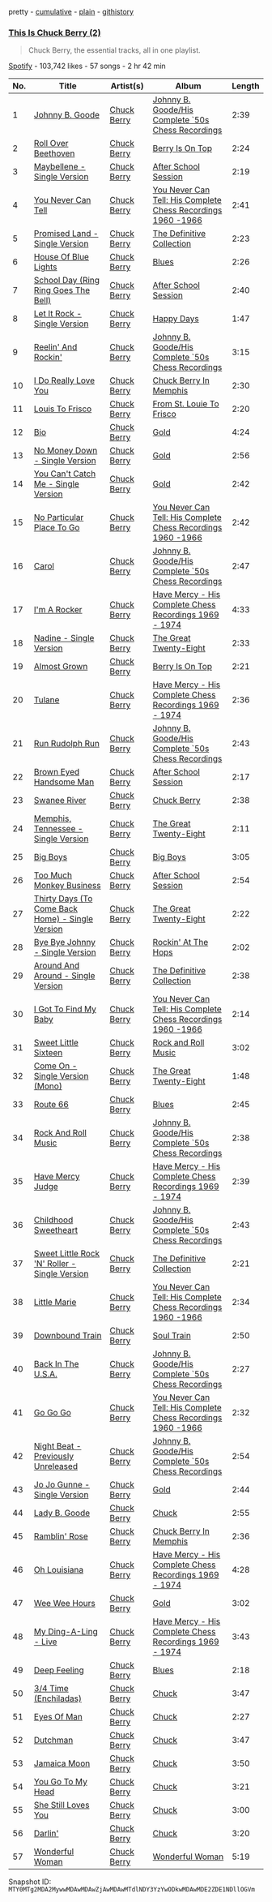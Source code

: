 pretty - [cumulative](/playlists/cumulative/37i9dQZF1DX0LonJ1uN97e.md) - [plain](/playlists/plain/37i9dQZF1DX0LonJ1uN97e) - [githistory](https://github.githistory.xyz/mackorone/spotify-playlist-archive/blob/main/playlists/plain/37i9dQZF1DX0LonJ1uN97e)

### [This Is Chuck Berry \(2\)](https://open.spotify.com/playlist/37i9dQZF1DX0LonJ1uN97e)

> Chuck Berry, the essential tracks, all in one playlist.

[Spotify](https://open.spotify.com/user/spotify) - 103,742 likes - 57 songs - 2 hr 42 min

| No. | Title | Artist(s) | Album | Length |
|---|---|---|---|---|
| 1 | [Johnny B\. Goode](https://open.spotify.com/track/4GHF75LwRT2Hsv9z3ZXpM8) | [Chuck Berry](https://open.spotify.com/artist/293zczrfYafIItmnmM3coR) | [Johnny B\. Goode/His Complete \`50s Chess Recordings](https://open.spotify.com/album/4ftxTaRQdhKNoazScTMiiE) | 2:39 |
| 2 | [Roll Over Beethoven](https://open.spotify.com/track/49vvBOlcnR3X4ArmnZMPL3) | [Chuck Berry](https://open.spotify.com/artist/293zczrfYafIItmnmM3coR) | [Berry Is On Top](https://open.spotify.com/album/7qIlDCv2QNNtCrauUzPPP2) | 2:24 |
| 3 | [Maybellene \- Single Version](https://open.spotify.com/track/6cYSSiMroBAZj6dFxSlwVY) | [Chuck Berry](https://open.spotify.com/artist/293zczrfYafIItmnmM3coR) | [After School Session](https://open.spotify.com/album/2v7zCFsnfuxykZoRkH5zmN) | 2:19 |
| 4 | [You Never Can Tell](https://open.spotify.com/track/7xcFTtcCiyRvqLLq8s61WF) | [Chuck Berry](https://open.spotify.com/artist/293zczrfYafIItmnmM3coR) | [You Never Can Tell: His Complete Chess Recordings 1960 \-1966](https://open.spotify.com/album/1dDdgIg8pDTCfsqQwdHJJM) | 2:41 |
| 5 | [Promised Land \- Single Version](https://open.spotify.com/track/4FrXyorWVvMe2j7ON2HMw6) | [Chuck Berry](https://open.spotify.com/artist/293zczrfYafIItmnmM3coR) | [The Definitive Collection](https://open.spotify.com/album/0zIezirCdDHKPkxbkAZSA2) | 2:23 |
| 6 | [House Of Blue Lights](https://open.spotify.com/track/0iVcJZ8bjL82406m2og7Df) | [Chuck Berry](https://open.spotify.com/artist/293zczrfYafIItmnmM3coR) | [Blues](https://open.spotify.com/album/7tlJjyQw0cDB9R2lIXw2ey) | 2:26 |
| 7 | [School Day \(Ring Ring Goes The Bell\)](https://open.spotify.com/track/3hNcrk8Ypht0x5CuT7pJnS) | [Chuck Berry](https://open.spotify.com/artist/293zczrfYafIItmnmM3coR) | [After School Session](https://open.spotify.com/album/2v7zCFsnfuxykZoRkH5zmN) | 2:40 |
| 8 | [Let It Rock \- Single Version](https://open.spotify.com/track/5Bbo2hV3SNH2eMA7NEnnYa) | [Chuck Berry](https://open.spotify.com/artist/293zczrfYafIItmnmM3coR) | [Happy Days](https://open.spotify.com/album/07mdxE1ESLNEGZZVZaRE6S) | 1:47 |
| 9 | [Reelin' And Rockin'](https://open.spotify.com/track/6inKbOVUyJxnA9laEG5k82) | [Chuck Berry](https://open.spotify.com/artist/293zczrfYafIItmnmM3coR) | [Johnny B\. Goode/His Complete \`50s Chess Recordings](https://open.spotify.com/album/4ftxTaRQdhKNoazScTMiiE) | 3:15 |
| 10 | [I Do Really Love You](https://open.spotify.com/track/2RecPTEaIKJLvhdGtAEejZ) | [Chuck Berry](https://open.spotify.com/artist/293zczrfYafIItmnmM3coR) | [Chuck Berry In Memphis](https://open.spotify.com/album/7gwiE2IHDhH3FQqWcZBi34) | 2:30 |
| 11 | [Louis To Frisco](https://open.spotify.com/track/5Hpwji60N7OQrAse19gdeV) | [Chuck Berry](https://open.spotify.com/artist/293zczrfYafIItmnmM3coR) | [From St\. Louie To Frisco](https://open.spotify.com/album/5bPEg1h4gWev1ELAJ0SgAb) | 2:20 |
| 12 | [Bio](https://open.spotify.com/track/2J4yxbvsKbzSxOW4jMHRh6) | [Chuck Berry](https://open.spotify.com/artist/293zczrfYafIItmnmM3coR) | [Gold](https://open.spotify.com/album/6797FWDUgY9RgtlcKbaNLd) | 4:24 |
| 13 | [No Money Down \- Single Version](https://open.spotify.com/track/5krmslCy7BtTKGj7nOonBC) | [Chuck Berry](https://open.spotify.com/artist/293zczrfYafIItmnmM3coR) | [Gold](https://open.spotify.com/album/7EAya7Hj01YTP9mxLK12SY) | 2:56 |
| 14 | [You Can't Catch Me \- Single Version](https://open.spotify.com/track/4yj3XyAu7rsAvbTvARVnzj) | [Chuck Berry](https://open.spotify.com/artist/293zczrfYafIItmnmM3coR) | [Gold](https://open.spotify.com/album/6797FWDUgY9RgtlcKbaNLd) | 2:42 |
| 15 | [No Particular Place To Go](https://open.spotify.com/track/0mTtWQ6A4zKzlDfUvXDmwe) | [Chuck Berry](https://open.spotify.com/artist/293zczrfYafIItmnmM3coR) | [You Never Can Tell: His Complete Chess Recordings 1960 \-1966](https://open.spotify.com/album/1dDdgIg8pDTCfsqQwdHJJM) | 2:42 |
| 16 | [Carol](https://open.spotify.com/track/38ine5ElPWJfe4ndHdt8XN) | [Chuck Berry](https://open.spotify.com/artist/293zczrfYafIItmnmM3coR) | [Johnny B\. Goode/His Complete \`50s Chess Recordings](https://open.spotify.com/album/4ftxTaRQdhKNoazScTMiiE) | 2:47 |
| 17 | [I'm A Rocker](https://open.spotify.com/track/561Y8on8rdXUpx0HVxQgFJ) | [Chuck Berry](https://open.spotify.com/artist/293zczrfYafIItmnmM3coR) | [Have Mercy \- His Complete Chess Recordings 1969 \- 1974](https://open.spotify.com/album/0mnvXXNuLQb8XPe7WbGC40) | 4:33 |
| 18 | [Nadine \- Single Version](https://open.spotify.com/track/1A3YfBV8LBBKgu6QwnWcUB) | [Chuck Berry](https://open.spotify.com/artist/293zczrfYafIItmnmM3coR) | [The Great Twenty\-Eight](https://open.spotify.com/album/1MEavknY0Ptw78jnCMYsa6) | 2:33 |
| 19 | [Almost Grown](https://open.spotify.com/track/05k0JUkZjGB7VRaOb0gqFr) | [Chuck Berry](https://open.spotify.com/artist/293zczrfYafIItmnmM3coR) | [Berry Is On Top](https://open.spotify.com/album/7qIlDCv2QNNtCrauUzPPP2) | 2:21 |
| 20 | [Tulane](https://open.spotify.com/track/1RLuW6WTizsdDg3aMJyqqS) | [Chuck Berry](https://open.spotify.com/artist/293zczrfYafIItmnmM3coR) | [Have Mercy \- His Complete Chess Recordings 1969 \- 1974](https://open.spotify.com/album/0mnvXXNuLQb8XPe7WbGC40) | 2:36 |
| 21 | [Run Rudolph Run](https://open.spotify.com/track/2YRAHBcCATVlCgVQg8Mitd) | [Chuck Berry](https://open.spotify.com/artist/293zczrfYafIItmnmM3coR) | [Johnny B\. Goode/His Complete \`50s Chess Recordings](https://open.spotify.com/album/4ftxTaRQdhKNoazScTMiiE) | 2:43 |
| 22 | [Brown Eyed Handsome Man](https://open.spotify.com/track/2iBM7XvFItUTs69cjYXW9c) | [Chuck Berry](https://open.spotify.com/artist/293zczrfYafIItmnmM3coR) | [After School Session](https://open.spotify.com/album/2v7zCFsnfuxykZoRkH5zmN) | 2:17 |
| 23 | [Swanee River](https://open.spotify.com/track/0u7jB7FDK3Byrl59jdslHY) | [Chuck Berry](https://open.spotify.com/artist/293zczrfYafIItmnmM3coR) | [Chuck Berry](https://open.spotify.com/album/4YEazjzvlcISh0lLTHnSIy) | 2:38 |
| 24 | [Memphis, Tennessee \- Single Version](https://open.spotify.com/track/0F3RFAD3gmx5Wpj1WIYj1e) | [Chuck Berry](https://open.spotify.com/artist/293zczrfYafIItmnmM3coR) | [The Great Twenty\-Eight](https://open.spotify.com/album/1MEavknY0Ptw78jnCMYsa6) | 2:11 |
| 25 | [Big Boys](https://open.spotify.com/track/44ljyjfLTjjS3XuzoFh3Z5) | [Chuck Berry](https://open.spotify.com/artist/293zczrfYafIItmnmM3coR) | [Big Boys](https://open.spotify.com/album/3uQldXx6zh6T0DV6ztOW0J) | 3:05 |
| 26 | [Too Much Monkey Business](https://open.spotify.com/track/0GUtRIpAtAocBMPMnZx15M) | [Chuck Berry](https://open.spotify.com/artist/293zczrfYafIItmnmM3coR) | [After School Session](https://open.spotify.com/album/2v7zCFsnfuxykZoRkH5zmN) | 2:54 |
| 27 | [Thirty Days \(To Come Back Home\) \- Single Version](https://open.spotify.com/track/4mOF1z5HEmaFyaWkyYKxC6) | [Chuck Berry](https://open.spotify.com/artist/293zczrfYafIItmnmM3coR) | [The Great Twenty\-Eight](https://open.spotify.com/album/1MEavknY0Ptw78jnCMYsa6) | 2:22 |
| 28 | [Bye Bye Johnny \- Single Version](https://open.spotify.com/track/0jZ3qybHF3vgDncHiaUsDA) | [Chuck Berry](https://open.spotify.com/artist/293zczrfYafIItmnmM3coR) | [Rockin' At The Hops](https://open.spotify.com/album/0EZA9HYcmCaew0WdPIepn7) | 2:02 |
| 29 | [Around And Around \- Single Version](https://open.spotify.com/track/7uD64V2TdYFr9iRR07ddPW) | [Chuck Berry](https://open.spotify.com/artist/293zczrfYafIItmnmM3coR) | [The Definitive Collection](https://open.spotify.com/album/0zIezirCdDHKPkxbkAZSA2) | 2:38 |
| 30 | [I Got To Find My Baby](https://open.spotify.com/track/3GfAfNtnDLcsjQUTJlcoou) | [Chuck Berry](https://open.spotify.com/artist/293zczrfYafIItmnmM3coR) | [You Never Can Tell: His Complete Chess Recordings 1960 \-1966](https://open.spotify.com/album/1dDdgIg8pDTCfsqQwdHJJM) | 2:14 |
| 31 | [Sweet Little Sixteen](https://open.spotify.com/track/1MXXvEOpYKbF25J2YiWPXD) | [Chuck Berry](https://open.spotify.com/artist/293zczrfYafIItmnmM3coR) | [Rock and Roll Music](https://open.spotify.com/album/7xz7W4YesM8zIwiQkDt93n) | 3:02 |
| 32 | [Come On \- Single Version \(Mono\)](https://open.spotify.com/track/2bSSHA7slbAnM9E9VPoafS) | [Chuck Berry](https://open.spotify.com/artist/293zczrfYafIItmnmM3coR) | [The Great Twenty\-Eight](https://open.spotify.com/album/1MEavknY0Ptw78jnCMYsa6) | 1:48 |
| 33 | [Route 66](https://open.spotify.com/track/1zQrrkkPL23VZJTiG57hfa) | [Chuck Berry](https://open.spotify.com/artist/293zczrfYafIItmnmM3coR) | [Blues](https://open.spotify.com/album/7gJRNa3xHyTB9HKwo2SFPz) | 2:45 |
| 34 | [Rock And Roll Music](https://open.spotify.com/track/6tpjQpGdl8jM34o9ey61xP) | [Chuck Berry](https://open.spotify.com/artist/293zczrfYafIItmnmM3coR) | [Johnny B\. Goode/His Complete \`50s Chess Recordings](https://open.spotify.com/album/4ftxTaRQdhKNoazScTMiiE) | 2:38 |
| 35 | [Have Mercy Judge](https://open.spotify.com/track/4Xp6n3ViMb0Zq24KGrVvcA) | [Chuck Berry](https://open.spotify.com/artist/293zczrfYafIItmnmM3coR) | [Have Mercy \- His Complete Chess Recordings 1969 \- 1974](https://open.spotify.com/album/0mnvXXNuLQb8XPe7WbGC40) | 2:39 |
| 36 | [Childhood Sweetheart](https://open.spotify.com/track/30g15ElNASP3QH5JBmBZqk) | [Chuck Berry](https://open.spotify.com/artist/293zczrfYafIItmnmM3coR) | [Johnny B\. Goode/His Complete \`50s Chess Recordings](https://open.spotify.com/album/4ftxTaRQdhKNoazScTMiiE) | 2:43 |
| 37 | [Sweet Little Rock 'N' Roller \- Single Version](https://open.spotify.com/track/2xhqH3KUOTeU4siaNQnerm) | [Chuck Berry](https://open.spotify.com/artist/293zczrfYafIItmnmM3coR) | [The Definitive Collection](https://open.spotify.com/album/4ppwgsqRj1oT8sN9tsfVHk) | 2:21 |
| 38 | [Little Marie](https://open.spotify.com/track/06BfsUsNDjgPZCvOatfAXO) | [Chuck Berry](https://open.spotify.com/artist/293zczrfYafIItmnmM3coR) | [You Never Can Tell: His Complete Chess Recordings 1960 \-1966](https://open.spotify.com/album/1dDdgIg8pDTCfsqQwdHJJM) | 2:34 |
| 39 | [Downbound Train](https://open.spotify.com/track/16FisHkup3L75wW1CvFzec) | [Chuck Berry](https://open.spotify.com/artist/293zczrfYafIItmnmM3coR) | [Soul Train](https://open.spotify.com/album/2xX9SOtRB9on6YHNsZOjSL) | 2:50 |
| 40 | [Back In The U.S.A.](https://open.spotify.com/track/5EGQbWizRpBTNZOffKE1YR) | [Chuck Berry](https://open.spotify.com/artist/293zczrfYafIItmnmM3coR) | [Johnny B\. Goode/His Complete \`50s Chess Recordings](https://open.spotify.com/album/4ftxTaRQdhKNoazScTMiiE) | 2:27 |
| 41 | [Go Go Go](https://open.spotify.com/track/5qTz8Gadfbi2PDqbhjPtpM) | [Chuck Berry](https://open.spotify.com/artist/293zczrfYafIItmnmM3coR) | [You Never Can Tell: His Complete Chess Recordings 1960 \-1966](https://open.spotify.com/album/5NkVd9xseDSILmtIhMUnAo) | 2:32 |
| 42 | [Night Beat \- Previously Unreleased](https://open.spotify.com/track/6JyHGHCEIaMYn2kKiY9YZT) | [Chuck Berry](https://open.spotify.com/artist/293zczrfYafIItmnmM3coR) | [Johnny B\. Goode/His Complete \`50s Chess Recordings](https://open.spotify.com/album/4ftxTaRQdhKNoazScTMiiE) | 2:54 |
| 43 | [Jo Jo Gunne \- Single Version](https://open.spotify.com/track/290JnLgjJYpg1IAqvPGBLY) | [Chuck Berry](https://open.spotify.com/artist/293zczrfYafIItmnmM3coR) | [Gold](https://open.spotify.com/album/6797FWDUgY9RgtlcKbaNLd) | 2:44 |
| 44 | [Lady B\. Goode](https://open.spotify.com/track/3mtry5ywMoh9yz388egZb9) | [Chuck Berry](https://open.spotify.com/artist/293zczrfYafIItmnmM3coR) | [Chuck](https://open.spotify.com/album/74y5Z8TjHts4ATRMPZ7NLi) | 2:55 |
| 45 | [Ramblin' Rose](https://open.spotify.com/track/3HzenmYa0tPpxcHZnNtWuC) | [Chuck Berry](https://open.spotify.com/artist/293zczrfYafIItmnmM3coR) | [Chuck Berry In Memphis](https://open.spotify.com/album/7gwiE2IHDhH3FQqWcZBi34) | 2:36 |
| 46 | [Oh Louisiana](https://open.spotify.com/track/7mLDS58f3LlGBaST0uVSge) | [Chuck Berry](https://open.spotify.com/artist/293zczrfYafIItmnmM3coR) | [Have Mercy \- His Complete Chess Recordings 1969 \- 1974](https://open.spotify.com/album/0mnvXXNuLQb8XPe7WbGC40) | 4:28 |
| 47 | [Wee Wee Hours](https://open.spotify.com/track/3oLszVCfaFIfUrfGV1CyNu) | [Chuck Berry](https://open.spotify.com/artist/293zczrfYafIItmnmM3coR) | [Gold](https://open.spotify.com/album/6797FWDUgY9RgtlcKbaNLd) | 3:02 |
| 48 | [My Ding\-A\-Ling \- Live](https://open.spotify.com/track/5rJvilorz6UVTvjEHoPZV4) | [Chuck Berry](https://open.spotify.com/artist/293zczrfYafIItmnmM3coR) | [Have Mercy \- His Complete Chess Recordings 1969 \- 1974](https://open.spotify.com/album/0mnvXXNuLQb8XPe7WbGC40) | 3:43 |
| 49 | [Deep Feeling](https://open.spotify.com/track/5prdcGHWUAPxipEShWCt9B) | [Chuck Berry](https://open.spotify.com/artist/293zczrfYafIItmnmM3coR) | [Blues](https://open.spotify.com/album/7tlJjyQw0cDB9R2lIXw2ey) | 2:18 |
| 50 | [3/4 Time \(Enchiladas\)](https://open.spotify.com/track/66c7hgyw8CuyQXrqZuWit2) | [Chuck Berry](https://open.spotify.com/artist/293zczrfYafIItmnmM3coR) | [Chuck](https://open.spotify.com/album/74y5Z8TjHts4ATRMPZ7NLi) | 3:47 |
| 51 | [Eyes Of Man](https://open.spotify.com/track/5Ct3NYsxo6hZm67Vy0kqQl) | [Chuck Berry](https://open.spotify.com/artist/293zczrfYafIItmnmM3coR) | [Chuck](https://open.spotify.com/album/74y5Z8TjHts4ATRMPZ7NLi) | 2:27 |
| 52 | [Dutchman](https://open.spotify.com/track/2frsHNDxTSKVM7nPPUdtIk) | [Chuck Berry](https://open.spotify.com/artist/293zczrfYafIItmnmM3coR) | [Chuck](https://open.spotify.com/album/74y5Z8TjHts4ATRMPZ7NLi) | 3:47 |
| 53 | [Jamaica Moon](https://open.spotify.com/track/4omDeJHx4Lh8mJ91dxcERz) | [Chuck Berry](https://open.spotify.com/artist/293zczrfYafIItmnmM3coR) | [Chuck](https://open.spotify.com/album/74y5Z8TjHts4ATRMPZ7NLi) | 3:50 |
| 54 | [You Go To My Head](https://open.spotify.com/track/3ZQYM8r861tLmDBpkVKvCN) | [Chuck Berry](https://open.spotify.com/artist/293zczrfYafIItmnmM3coR) | [Chuck](https://open.spotify.com/album/74y5Z8TjHts4ATRMPZ7NLi) | 3:21 |
| 55 | [She Still Loves You](https://open.spotify.com/track/4ab2Xz6vsOVt9ZI1s3B1Gm) | [Chuck Berry](https://open.spotify.com/artist/293zczrfYafIItmnmM3coR) | [Chuck](https://open.spotify.com/album/74y5Z8TjHts4ATRMPZ7NLi) | 3:00 |
| 56 | [Darlin'](https://open.spotify.com/track/4yGYG9Md4QOkr8mIGGEbWn) | [Chuck Berry](https://open.spotify.com/artist/293zczrfYafIItmnmM3coR) | [Chuck](https://open.spotify.com/album/74y5Z8TjHts4ATRMPZ7NLi) | 3:20 |
| 57 | [Wonderful Woman](https://open.spotify.com/track/5C7cYOlblj9G0YQhKMG47n) | [Chuck Berry](https://open.spotify.com/artist/293zczrfYafIItmnmM3coR) | [Wonderful Woman](https://open.spotify.com/album/3ybOkYFPByDRpMNTgXnRLK) | 5:19 |

Snapshot ID: `MTY0MTg2MDA2MywwMDAwMDAwZjAwMDAwMTdlNDY3YzYwODkwMDAwMDE2ZDE1NDllOGVm`
